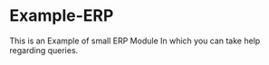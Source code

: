 # Example-ERP

This is an Example of small ERP Module
In which you can take help regarding queries.
